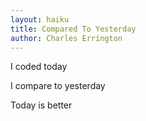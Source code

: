 ```yaml
---
layout: haiku
title: Compared To Yesterday
author: Charles Errington
---
```


I coded today

I compare to yesterday

Today is better